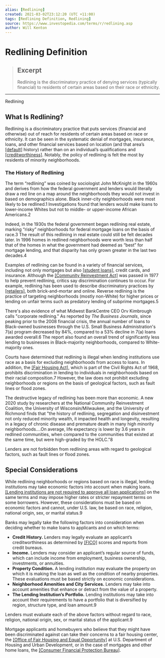 ```yaml
---
alias: [Redlining]
created: 2021-03-02T23:12:20 (UTC +11:00)
tags: [Redlining Definition, Redlining]
source: https://www.investopedia.com/terms/r/redlining.asp
author: Will Kenton
---
```


# Redlining Definition

> ## Excerpt
> Redlining is the discriminatory practice of denying services (typically financial) to residents of certain areas based on their race or ethnicity.

---

Redlining
## What Is Redlining?

Redlining is a discriminatory practice that puts services (financial and otherwise) out of reach for residents of certain areas based on race or ethnicity. It can be seen in the systematic denial of mortgages, insurance, loans, and other financial services based on location (and that area’s [[default]](https://www.investopedia.com/terms/d/default2.asp) history) rather than on an individual’s qualifications and [[creditworthiness]](https://www.investopedia.com/terms/c/credit-worthiness.asp). Notably, the policy of redlining is felt the most by residents of minority neighborhoods.

### The History of Redlining

The term “redlining” was coined by sociologist John McKnight in the 1960s and derives from how the federal government and lenders would literally draw a red line on a map around the neighborhoods they would not invest in based on demographics alone. Black inner-city neighborhoods were most likely to be redlined.1 Investigations found that lenders would make loans to lower-income Whites but not to middle- or upper-income African Americans.2

Indeed, in the 1930s the federal government began redlining real estate, marking “risky” neighborhoods for federal mortgage loans on the basis of race.3 The result of this redlining in real estate could still be felt decades later. In 1996 homes in redlined neighborhoods were worth less than half that of the homes in what the government had deemed as “best” for mortgage lending, and that disparity has only grown greater in the last two decades.4

Examples of redlining can be found in a variety of financial services, including not only mortgages but also [[student loans]](https://www.washingtonpost.com/education/2020/02/05/where-you-attend-college-could-be-costing-you-more-borrow-refinance-education-loans-report-says/), credit cards, and insurance. Although the [[Community Reinvestment Act]](https://www.investopedia.com/terms/c/community_reinvestment_act.asp) was passed in 1977 to help prevent redlining, critics say discrimination continues to occur. For example, redlining has been used to describe discriminatory practices by [[retailers]](https://www.bloomberg.com/news/articles/2013-04-17/retail-redlining-one-of-the-most-pervasive-forms-of-racism-left-in-america), both brick-and-mortar and online. Reverse redlining is the practice of targeting neighborhoods (mostly non-White) for higher prices or lending on unfair terms such as predatory lending of subprime mortgages.5

There's also evidence of what Midwest BankCentre CEO Orv Kimbrough calls "corporate redlining." As reported by _The Business Journals_, since peaking prior to the 2008 financial crisis, the annual number of loans to Black-owned businesses through the U.S. Small Business Administration's 7(a) program decreased by 84%, compared to a 53% decline in 7(a) loans awarded overall.6 The report also found an overall trend of significantly less lending to businesses in Black-majority neighborhoods, compared to White-majority ones. 

Courts have determined that redlining is illegal when lending institutions use race as a basis for excluding neighborhoods from access to loans. In addition, the [[Fair Housing Act]](https://www.investopedia.com/terms/f/fair-housing-act.asp), which is part of the Civil Rights Act of 1968, prohibits discrimination in lending to individuals in neighborhoods based on their racial composition.7 However, the law does not prohibit excluding neighborhoods or regions on the basis of geological factors, such as fault lines or flood zones.

The destructive legacy of redlining has been more than economic. A new 2020 study by researchers at the National Community Reinvestment Coalition, the University of Wisconsin/Milwaukee, and the University of Richmond finds that "the history of redlining, segregation and disinvestment not only reduced minority wealth, it impacted health and longevity, resulting in a legacy of chronic disease and premature death in many high minority neighborhoods....On average, life expectancy is lower by 3.6 years in redlined communities, when compared to the communities that existed at the same time, but were high-graded by the HOLC."8

Lenders are not forbidden from redlining areas with regard to geological factors, such as fault lines or flood zones.

## Special Considerations

While redlining neighborhoods or regions based on race is illegal, lending institutions may take economic factors into account when making loans. [[Lending institutions are not required to approve all loan applications]](https://www.investopedia.com/articles/pf/09/peer-to-peer-loans.asp) on the same terms and may impose higher rates or stricter repayment terms on some borrowers. However, these considerations must be based on economic factors and cannot, under U.S. law, be based on race, religion, national origin, sex, or marital status.9

Banks may legally take the following factors into consideration when deciding whether to make loans to applicants and on which terms:

-   **Credit History.** Lenders may legally evaluate an applicant’s creditworthiness as determined by [[FICO]](https://www.investopedia.com/terms/f/fico-fair-isaac.asp) scores and reports from credit bureaus.
-   **Income.** Lenders may consider an applicant’s regular source of funds, which can include income from employment, business ownership, investments, or annuities.
-   **Property Condition.** A lending institution may evaluate the property on which it is making the loan as well as the condition of nearby properties. These evaluations must be based strictly on economic considerations.
-   **Neighborhood Amenities and City Services.** Lenders may take into account amenities that enhance or detract from the value of a property.
-   **The Lending Institution’s Portfolio.** Lending institutions may take into account their requirements to have a portfolio that is diversified by region, structure type, and loan amount.9

Lenders must evaluate each of the above factors without regard to race, religion, national origin, sex, or marital status of the applicant.9

Mortgage applicants and homebuyers who believe that they might have been discriminated against can take their concerns to a fair housing center, the [[Office of Fair Housing and Equal Opportunity]](https://www.hud.gov/program_offices/fair_housing_equal_opp/aboutfheo) at U.S. Department of Housing and Urban Development, or in the case of mortgages and other home loans, the [[Consumer Financial Protection Bureau]](https://www.consumerfinance.gov/consumer-tools/mortgages/).
